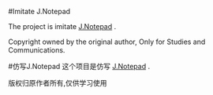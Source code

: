 #Imitate J.Notepad

The project is imitate [J.Notepad](https://play.google.com/store/apps/details?id=uk.japplications.jnotepad/) .

Copyright owned by the original author, Only for Studies and Communications.
 


#仿写J.Notepad
这个项目是仿写 [J.Notepad](https://play.google.com/store/apps/details?id=uk.japplications.jnotepad/) .

版权归原作者所有,仅供学习使用